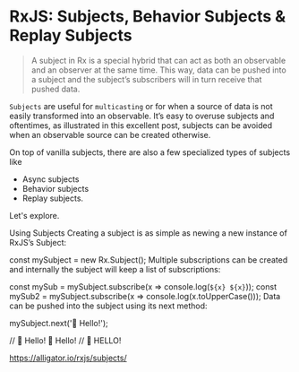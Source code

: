 
# RxJS: Subjects, Behavior Subjects & Replay Subjects

> A subject in Rx is a special hybrid that can act as both an observable and an observer at the same time. This way, data can be pushed into a subject and the subject’s subscribers will in turn receive that pushed data.

`Subjects` are useful for `multicasting` or for when a source of data is not easily transformed into an observable. It’s easy to overuse subjects and oftentimes, as illustrated in this excellent post, subjects can be avoided when an observable source can be created otherwise.

On top of vanilla subjects, there are also a few specialized types of subjects like 
- Async subjects
- Behavior subjects
- Replay subjects.

Let's explore.



Using Subjects
Creating a subject is as simple as newing a new instance of RxJS’s Subject:

const mySubject = new Rx.Subject();
Multiple subscriptions can be created and internally the subject will keep a list of subscriptions:

const mySub = mySubject.subscribe(x => console.log(`${x} ${x}`));
const mySub2 = mySubject.subscribe(x => console.log(x.toUpperCase()));
Data can be pushed into the subject using its next method:

mySubject.next('👋 Hello!');

// 👋 Hello! 👋 Hello!
// 👋 HELLO!

https://alligator.io/rxjs/subjects/
